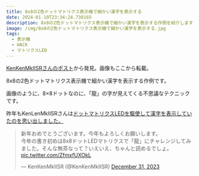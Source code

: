 ```yaml
---
title: 8x8の2色ドットマトリクス表示機で細かい漢字を表示する
date: 2024-01-10T23:34:24.730165
description: 8x8の2色ドットマトリクス表示機で細かい漢字を表示する作例を紹介します
image: /img/8x8の2色ドットマトリクス表示機で細かい漢字を表示する.jpg
tags:
  - 表示機
  - HACK
  - マトリクスLED
---
```

[KenKenMkIISRさんのポスト](https://twitter.com/KenKenMkIISR/status/1741477812564013323)から発見。画像もここから転載。

8x8の2色ドットマトリクス表示機で細かい漢字を表示する作例です。

画像のように、8×8ドットなのに、「龍」の字が見えてくる不思議なテクニックです。

昨年もKenLenMkIISRさんは[ドットマトリクスLEDを駆使して漢字を表示していたのを思い出しました。](../../post/低解像度のドットマトリクスLEDで複雑な漢字を表示するHACK)


<blockquote class="twitter-tweet"><p lang="ja" dir="ltr">新年おめでとうございます。今年もよろしくお願いします。<br>今年の書き初めは8x8ドットLEDマトリクスで「龍」にチャレンジしてみました。そんな無茶なって？いえいえ、ちゃんと読めるでしょ。 <a href="https://t.co/ZfmxfUXOkL">pic.twitter.com/ZfmxfUXOkL</a></p>&mdash; KenKenMkIISR (@KenKenMkIISR) <a href="https://twitter.com/KenKenMkIISR/status/1741477812564013323?ref_src=twsrc%5Etfw">December 31, 2023</a></blockquote>
<script async src="https://platform.twitter.com/widgets.js" charset="utf-8"></script>




